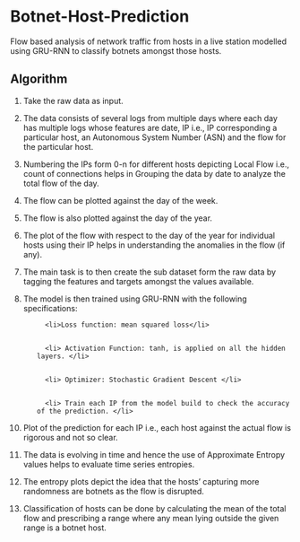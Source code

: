 # Botnet-Host-Prediction

Flow based analysis of network traffic from hosts in a live station modelled using GRU-RNN to classify botnets amongst those hosts.

## Algorithm

1. Take the raw data as input.


2. The data consists of several logs from multiple days where each day has multiple logs whose features are date, IP i.e., IP corresponding a particular host, an Autonomous System Number (ASN) and the flow for the particular host.


3. Numbering the IPs form 0-n for different hosts depicting Local Flow i.e., count of connections helps in Grouping the data by date to analyze the total flow of the day.


4. The flow can be plotted against the day of the week.


5. The flow is also plotted against the day of the year.


6. The plot of the flow with respect to the day of the year for individual hosts using their IP helps in understanding the anomalies in the flow (if any).


7. The main task is to then create the sub dataset form the raw data by tagging the features and targets amongst the values available.


8. The model is then trained using GRU-RNN with the following specifications:
         <ul>
         
         
         <li>Loss function: mean squared loss</li>
         
         
         <li> Activation Function: tanh, is applied on all the hidden layers. </li>
         
         
         <li> Optimizer: Stochastic Gradient Descent </li>
         
         
         <li> Train each IP from the model build to check the accuracy of the prediction. </li>
         
         
</ul>


10. Plot of the prediction for each IP i.e., each host against the actual flow is rigorous and not so clear.


11. The data is evolving in time and hence the use of Approximate Entropy values helps to evaluate time series entropies.


12. The entropy plots depict the idea that the hosts’ capturing more randomness are botnets as the flow is disrupted.


13. Classification of hosts can be done by calculating the mean of the total flow and prescribing a range where any mean lying outside the given range is a botnet host.
